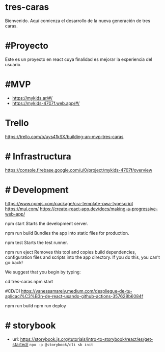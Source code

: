 # tres-caras
Bienvenido. Aquí comienza el desarrollo de la nueva generación de tres caras.
# #Proyecto
Este es un proyecto en react cuya finalidad es mejorar la experiencia del usuario.
# #MVP
- https://mykids.ar/#/
- https://mykids-4707f.web.app/#/
# Trello 
https://trello.com/b/uys41kSX/building-an-mvp-tres-caras
# # Infrastructura
https://console.firebase.google.com/u/0/project/mykids-4707f/overview

# # Development
https://www.npmjs.com/package/cra-template-pwa-typescript
https://mui.com/
https://create-react-app.dev/docs/making-a-progressive-web-app/

npm start
    Starts the development server.

  npm run build
    Bundles the app into static files for production.

  npm test
    Starts the test runner.

  npm run eject
    Removes this tool and copies build dependencies, configuration files
    and scripts into the app directory. If you do this, you can’t go back!

We suggest that you begin by typing:

  cd tres-caras
  npm start

#CD/CI
https://vanessamarely.medium.com/despliegue-de-tu-aplicaci%C3%B3n-de-react-usando-github-actions-357628b6084f

npm run build
npm run deploy

# # storybook 
- url: https://storybook.js.org/tutorials/intro-to-storybook/react/es/get-started/
`npx -p @storybook/cli sb init`


